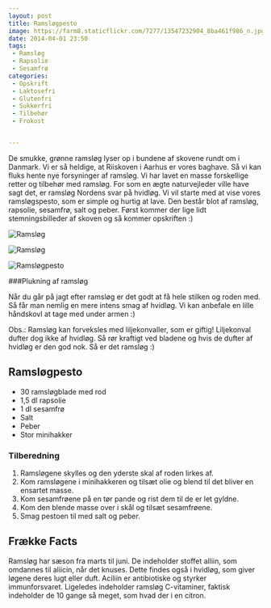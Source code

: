 ```yaml
---
layout: post
title: Ramsløgpesto
image: https://farm8.staticflickr.com/7277/13547232904_8ba461f986_n.jpg
date: 2014-04-01 23:50
tags:
 - Ramsløg
 - Rapsolie
 - Sesamfrø
categories:
 - Opskrift
 - Laktosefri
 - Glutenfri
 - Sukkerfri
 - Tilbehør
 - Frokost


---
```



De smukke, grønne ramsløg lyser op i bundene af skovene rundt om i Danmark. Vi er så heldige, at Riiskoven i Aarhus er vores baghave. Så vi kan fluks hente nye forsyninger af ramsløg. Vi har lavet en masse forskellige retter og tilbehør med ramsløg. For som en ægte naturvejleder ville have sagt det, er ramsløg Nordens svar på hvidløg. Vi vil starte med at vise vores ramsløgspesto, som er simple og hurtig at lave. Den består blot af ramsløg, rapsolie, sesamfrø, salt og peber. Først kommer der lige lidt stemningsbilleder af skoven og så kommer opskriften :)




![Ramsløg](https://farm8.staticflickr.com/7120/13547012103_557306a2b5_z.jpg)

![Ramsløg](https://farm4.staticflickr.com/3716/13547012463_60b9f3bd44_z.jpg)

![Ramsløgpesto](https://farm8.staticflickr.com/7277/13547232904_8ba461f986_z.jpg)

###Plukning af ramsløg 

Når du går på jagt efter ramsløg er det godt at få hele stilken og roden med. Så får man nemlig en mere intens smag af hvidløg. Vi kan anbefale en lille håndskovl at tage med under armen :)

Obs.: Ramsløg kan forveksles med liljekonvaller, som er giftig! Liljekonval dufter dog ikke af hvidløg. Så rør kraftigt ved bladene og hvis de dufter af hvidløg er den god nok. Så er det ramsløg :) 

## Ramsløgpesto

- 30 ramsløgblade med rod
- 1,5 dl rapsolie
- 1 dl sesamfrø
- Salt
- Peber
- Stor minihakker


### Tilberedning

1. Ramsløgene skylles og den yderste skal af roden lirkes af.
2. Kom ramsløgene i minihakkeren og tilsæt olie og blend til det bliver en ensartet masse.
3. Kom sesamfrøene på en tør pande og rist dem til de er let gyldne.
4. Kom den blende masse over i skål og tilsæt sesamfrøene.
5. Smag pestoen til med salt og peber.



## Frække Facts

Ramsløg har sæson fra marts til juni. De indeholder stoffet alliin, som omdannes til aliicin, når det knuses. Dette findes også i hvidløg, som giver løgene deres lugt eller duft. Aciliin er antibiotiske og styrker immunforsvaret. Ligeledes indeholder ramsløg C-vitaminer, faktisk indeholder de 10 gange så meget, som hvad der i en citron. 
